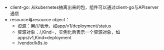 * client-go: 从kubernetes抽离出来的包，组件可以通过client-go与APIserver通信
* resource与resource object：
  * 资源：用<Group>/<Version>/<resource>/<subresource>表示，如app/v1/deployment/status
  * 资源对象：<Group>/<Version>,Kind=<king>，实例化后表示一个资源对象，如apps/v1,Kind=deployment
  * /vendor/k8s.io